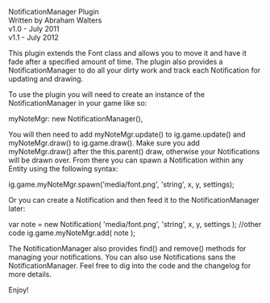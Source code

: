 NotificationManager Plugin<br>
Written by Abraham Walters<br>
v1.0 - July 2011<br>
v1.1 - July 2012<br>

This plugin extends the Font class and allows you to  move it and have
it fade after a specified amount of time. The plugin also provides a 
NotificationManager to do all your dirty work and track each Notification 
for updating and drawing.

To use the plugin you will need to create an instance of the
NotificationManager in your game like so:

myNoteMgr: new NotificationManager(),

You will then need to add myNoteMgr.update() to ig.game.update()
and myNoteMgr.draw() to ig.game.draw().  Make sure you add 
myNoteMgr.draw() after the this.parent() draw, otherwise your 
Notifications will be drawn over. From there you can spawn a
Notification within any Entity using the following syntax:

ig.game.myNoteMgr.spawn('media/font.png', 'string', x, y, settings);

Or you can create a Notification and then feed it to the NotificationManager
later:

var note = new Notification( 'media/font.png', 'string', x, y, settings );
//other code
ig.game.myNoteMgr.add( note );

The NotificationManager also provides find() and remove() methods for managing
your notifications. You can also use Notifications sans the NotificationManager.
Feel free to dig into the code and the changelog for more details.

Enjoy!